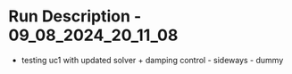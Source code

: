 # Run Description - 09_08_2024_20_11_08

- testing uc1 with updated solver + damping control - sideways - dummy

